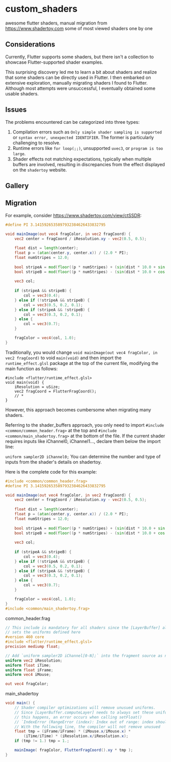 # custom_shaders

awesome flutter shaders, manual migration from https://www.shadertoy.com some of most viewed shaders one by one

## Considerations
Currently, Flutter supports some shaders, but there isn't a collection to showcase Flutter-supported shader examples.

This surprising discovery led me to learn a bit about shaders and realize that some shaders can be directly used in Flutter. I then embarked on extensive exploration, manually migrating shaders I found to Flutter. Although most attempts were unsuccessful, I eventually obtained some usable shaders.

## Issues
The problems encountered can be categorized into three types:
1. Compilation errors such as `Only simple shader sampling is supported` or `syntax error, unexpected IDENTIFIER`. The former is particularly challenging to resolve.
2. Runtime errors like `for loop(;;)`, unsupported `uvec3`, or `program is too large`.
3. Shader effects not matching expectations, typically when multiple buffers are involved, resulting in discrepancies from the effect displayed on the `shadertoy` website.

## Gallery

## Migration
For example, consider https://www.shadertoy.com/view/ctSSDR:

```glsl
#define PI 3.1415926535897932384626433832795

void mainImage(out vec4 fragColor, in vec2 fragCoord) {
    vec2 center = fragCoord / iResolution.xy - vec2(0.5, 0.5);
    
    float dist = length(center);
    float p = (atan(center.y, center.x)) / (2.0 * PI);
    float numStripes = 12.0;
        
    bool stripeA = mod(floor((p * numStripes) + (sin(dist * 10.0 + sin(iTime)))), 2.0) == 1.0;
    bool stripeB = mod(floor((p * numStripes) - (sin(dist * 10.0 + cos(iTime)))), 2.0) == 1.0;
    
    vec3 col;
    
    if (stripeA && stripeB) {
        col = vec3(0.4);
    } else if (!stripeA && stripeB) {
        col = vec3(0.5, 0.2, 0.1);
    } else if (stripeA && !stripeB) {
        col = vec3(0.3, 0.2, 0.1);
    } else {
        col = vec3(0.7);
    }

    fragColor = vec4(col, 1.0);
}
```
Traditionally, you would change `void mainImage(out vec4 fragColor, in vec2 fragCoord)` to void `main(void)` and then import the `runtime_effect.glsl` package at the top of the current file, modifying the main function as follows:
```
#include <flutter/runtime_effect.glsl>
void main(void) {
    iResolution = uSize;
    vec2 fragCoord = FlutterFragCoord();
    // *
}
```
However, this approach becomes cumbersome when migrating many shaders.

Referring to the shader_buffers approach, you only need to import `#include <common/common_header.frag>` at the top and `#include <common/main_shadertoy.frag>` at the bottom of the file. If the current shader requires inputs like iChannel0, iChannel1..., declare them below the import line:

```uniform sampler2D iChannel0;```
You can determine the number and type of inputs from the shader's details on shadertoy.

Here is the complete code for this example:
```glsl
#include <common/common_header.frag>
#define PI 3.1415926535897932384626433832795

void mainImage(out vec4 fragColor, in vec2 fragCoord) {
    vec2 center = fragCoord / iResolution.xy - vec2(0.5, 0.5);
    
    float dist = length(center);
    float p = (atan(center.y, center.x)) / (2.0 * PI);
    float numStripes = 12.0;
        
    bool stripeA = mod(floor((p * numStripes) + (sin(dist * 10.0 + sin(iTime)))), 2.0) == 1.0;
    bool stripeB = mod(floor((p * numStripes) - (sin(dist * 10.0 + cos(iTime)))), 2.0) == 1.0;
    
    vec3 col;
    
    if (stripeA && stripeB) {
        col = vec3(0.4);
    } else if (!stripeA && stripeB) {
        col = vec3(0.5, 0.2, 0.1);
    } else if (stripeA && !stripeB) {
        col = vec3(0.3, 0.2, 0.1);
    } else {
        col = vec3(0.7);
    }

    fragColor = vec4(col, 1.0);
}
#include <common/main_shadertoy.frag>
```
common_header.frag
```glsl
// This include is mandatory for all shaders since the [LayerBuffer] always
// sets the uniforms defined here
#version 460 core
#include <flutter/runtime_effect.glsl>
precision mediump float;

// Add `uniform sampler2D iChannel[0-N];` into the fragment source as needed
uniform vec2 iResolution;
uniform float iTime;
uniform float iFrame;
uniform vec4 iMouse;

out vec4 fragColor;
```
main_shadertoy
```glsl
void main() {
    // Shader compiler optimizations will remove unusued uniforms.
    // Since [LayerBuffer.computeLayer] needs to always set these uniforms, when 
    // this happens, an error occurs when calling setFloat()
    // `IndexError (RangeError (index): Index out of range: index should be less than 3: 3)`
    // With the following line, the compiler will not remove unusued
    float tmp = (iFrame/iFrame) * (iMouse.x/iMouse.x) * 
        (iTime/iTime) * (iResolution.x/iResolution.x);
    if (tmp != 1.) tmp = 1.;

    mainImage( fragColor, FlutterFragCoord().xy * tmp );
}
```